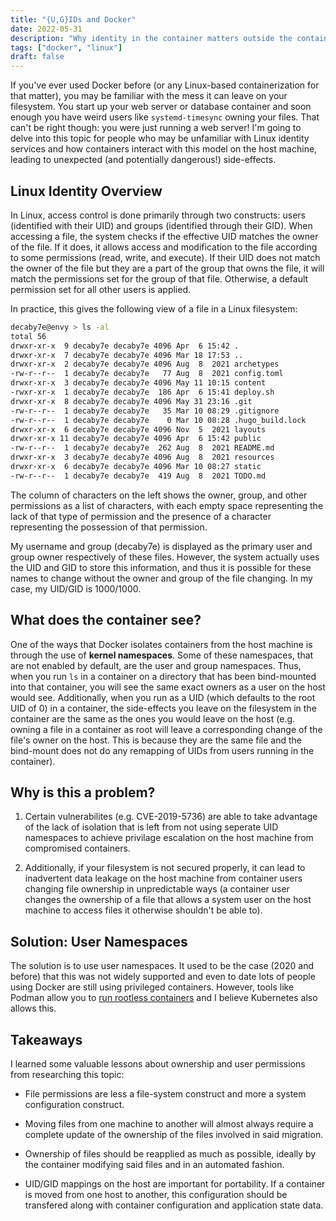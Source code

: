 ```yaml
---
title: "{U,G}IDs and Docker"
date: 2022-05-31
description: "Why identity in the container matters outside the container"
tags: ["docker", "linux"]
draft: false
---
```


If you've ever used Docker before (or any Linux-based containerization for that
matter), you may be familiar with the mess it can leave on your filesystem. You
start up your web server or database container and soon enough you have weird
users like `systemd-timesync` owning your files. That can't be right though: you
were just running a web server! I'm going to delve into this topic for people
who may be unfamiliar with Linux identity services and how containers interact
with this model on the host machine, leading to unexpected (and potentially
dangerous!) side-effects.

## Linux Identity Overview

In Linux, access control is done primarily through two constructs: users
(identified with their UID) and groups (identified through their GID). When
accessing a file, the system checks if the effective UID matches the owner of
the file. If it does, it allows access and modification to the file according to
some permissions (read, write, and execute). If their UID does not match the
owner of the file but they are a part of the group that owns the file, it will
match the permissions set for the group of that file. Otherwise, a default
permission set for all other users is applied.

In practice, this gives the following view of a file in a Linux filesystem:

```sh
decaby7e@envy > ls -al
total 56
drwxr-xr-x  9 decaby7e decaby7e 4096 Apr  6 15:42 .
drwxr-xr-x  7 decaby7e decaby7e 4096 Mar 18 17:53 ..
drwxr-xr-x  2 decaby7e decaby7e 4096 Aug  8  2021 archetypes
-rw-r--r--  1 decaby7e decaby7e   77 Aug  8  2021 config.toml
drwxr-xr-x  3 decaby7e decaby7e 4096 May 11 10:15 content
-rwxr-xr-x  1 decaby7e decaby7e  186 Apr  6 15:41 deploy.sh
drwxr-xr-x  8 decaby7e decaby7e 4096 May 31 23:16 .git
-rw-r--r--  1 decaby7e decaby7e   35 Mar 10 08:29 .gitignore
-rw-r--r--  1 decaby7e decaby7e    0 Mar 10 08:28 .hugo_build.lock
drwxr-xr-x  6 decaby7e decaby7e 4096 Nov  5  2021 layouts
drwxr-xr-x 11 decaby7e decaby7e 4096 Apr  6 15:42 public
-rw-r--r--  1 decaby7e decaby7e  262 Aug  8  2021 README.md
drwxr-xr-x  3 decaby7e decaby7e 4096 Aug  8  2021 resources
drwxr-xr-x  6 decaby7e decaby7e 4096 Mar 10 08:27 static
-rw-r--r--  1 decaby7e decaby7e  419 Aug  8  2021 TODO.md
```

The column of characters on the left shows the owner, group, and other
permissions as a list of characters, with each empty space representing the lack
of that type of permission and the presence of a character representing the
possession of that permission.

My username and group (decaby7e) is displayed as the primary user and group
owner respectively of these files. However, the system actually uses the UID and
GID to store this information, and thus it is possible for these names to change
without the owner and group of the file changing. In my case, my UID/GID is
1000/1000.

## What does the container see?

One of the ways that Docker isolates containers from the host machine is through
the use of **kernel namespaces**. Some of these namespaces, that are not enabled
by default, are the user and group namespaces. Thus, when you run `ls` in a
container on a directory that has been bind-mounted into that container, you
will see the same exact owners as a user on the host would see. Additionally,
when you run as a UID (which defaults to the root UID of 0) in a container, the
side-effects you leave on the filesystem in the container are the same as the
ones you would leave on the host (e.g. owning a file in a container as root will
leave a corresponding change of the file's owner on the host. This is because
they are the same file and the bind-mount does not do any remapping of UIDs from
users running in the container).

## Why is this a problem?

1. Certain vulnerabilites (e.g. CVE-2019-5736) are able to take advantage of the
   lack of isolation that is left from not using seperate UID namespaces to achieve
   privilage escalation on the host machine from compromised containers.

2. Additionally, if your filesystem is not secured properly, it can lead to
   inadvertent data leakage on the host machine from container users changing
   file ownership in unpredictable ways (a container user changes the ownership
   of a file that allows a system user on the host machine to access files it otherwise
   shouldn't be able to).

## Solution: User Namespaces

The solution is to use user namespaces. It used to be the case (2020 and before)
that this was not widely supported and even to date lots of people using Docker
are still using privileged containers. However, tools like Podman allow you to
[run rootless
containers](https://github.com/containers/podman/blob/main/docs/tutorials/rootless_tutorial.md)
and I believe Kubernetes also allows this.

## Takeaways

I learned some valuable lessons about ownership and user permissions from
researching this topic:

- File permissions are less a file-system construct and more a system
  configuration construct.

- Moving files from one machine to another will almost always require a complete
  update of the ownership of the files involved in said migration.

- Ownership of files should be reapplied as much as possible, ideally by the
  container modifying said files and in an automated fashion.

- UID/GID mappings on the host are important for portability. If a container is
  moved from one host to another, this configuration should be transfered along with
  container configuration and application state data.

